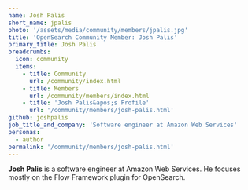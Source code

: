 ```yaml
---
name: Josh Palis
short_name: jpalis
photo: '/assets/media/community/members/jpalis.jpg'
title: 'OpenSearch Community Member: Josh Palis'
primary_title: Josh Palis
breadcrumbs:
  icon: community
  items:
    - title: Community
      url: /community/index.html
    - title: Members
      url: /community/members/index.html
    - title: 'Josh Palis&apos;s Profile'
      url: '/community/members/josh-palis.html'
github: joshpalis
job_title_and_company: 'Software engineer at Amazon Web Services'
personas:
  - author
permalink: '/community/members/josh-palis.html'
---
```


**Josh Palis** is a software engineer at Amazon Web Services. He focuses mostly on the Flow Framework plugin for OpenSearch.